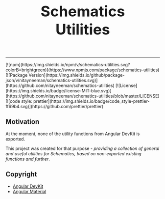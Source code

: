 <div style="text-align: center; font-size: 48px; padding: 1em; font-weight: bold;">
    Schematics Utilities
</div>
<hr />
[![npm](https://img.shields.io/npm/v/schematics-utilities.svg?colorB=brightgreen)](https://www.npmjs.com/package/schematics-utilities)
[![Package Version](https://img.shields.io/github/package-json/v/nitayneeman/schematics-utilities.svg)](https://github.com/nitayneeman/schematics-utilities)
[![License](https://img.shields.io/badge/license-MIT-blue.svg)](https://github.com/nitayneeman/schematics-utilities/blob/master/LICENSE)
[![code style: prettier](https://img.shields.io/badge/code_style-prettier-ff69b4.svg)](https://github.com/prettier/prettier)

## Motivation

At the moment, none of the utility functions from Angular DevKit is exported.

This project was created for that purpose - _providing a collection of general and useful utilities for Schematics, based on non-exported existing functions and further_.

## Copyright

- [Angular DevKit](https://github.com/angular/angular-cli/tree/master/packages/schematics)
- [Angular Material](https://github.com/angular/material2/tree/master/src/lib/schematics/utils)
